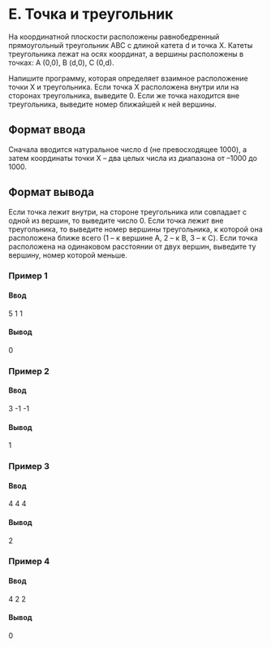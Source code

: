 # E. Точка и треугольник

На координатной плоскости расположены равнобедренный прямоугольный треугольник ABC с длиной катета d и точка X. Катеты треугольника лежат на осях координат, а вершины расположены в точках: A (0,0), B (d,0), C (0,d).

Напишите программу, которая определяет взаимное расположение точки X и треугольника. Если точка X расположена внутри или на сторонах треугольника, выведите 0. Если же точка находится вне треугольника, выведите номер ближайшей к ней вершины.

## Формат ввода

Сначала вводится натуральное число d (не превосходящее 1000), а затем координаты точки X – два целых числа из диапазона от –1000 до 1000.

## Формат вывода

Если точка лежит внутри, на стороне треугольника или совпадает с одной из вершин, то выведите число 0. Если точка лежит вне треугольника, то выведите номер вершины треугольника, к которой она расположена ближе всего (1 – к вершине A, 2 – к B, 3 – к C). Если точка расположена на одинаковом расстоянии от двух вершин, выведите ту вершину, номер которой меньше.

### Пример 1

#### Ввод
5
1 1

#### Вывод
0

### Пример 2

#### Ввод
3
-1 -1

#### Вывод
1

### Пример 3

#### Ввод
4
4 4

#### Вывод
2

### Пример 4

#### Ввод
4
2 2

#### Вывод
0
